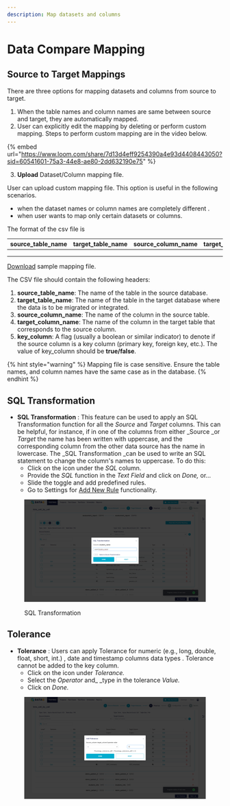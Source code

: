 ```yaml
---
description: Map datasets and columns
---
```


# Data Compare Mapping

## Source to Target Mappings

There are three options for mapping datasets and columns from source to target.

1. When the table names and column names are same between source and target, they are automatically mapped.
2. User can explicitly edit the mapping by deleting or perform custom mapping. Steps to perform custom mapping are in the video below.



{% embed url="https://www.loom.com/share/7d13d4eff9254390a4e93d4408443050?sid=60541601-75a3-44e8-ae80-2dd632190e75" %}



3. **Upload** Dataset/Column mapping file.&#x20;

User can upload custom mapping file. This option is useful in the following scenarios.

* when the dataset names or column names are completely different .
* when user wants to map only certain datasets or columns.

The format of the csv file is&#x20;

| source\_table\_name | target\_table\_name | source\_column\_name | target\_column\_name | key\_column |
| ------------------- | ------------------- | -------------------- | -------------------- | ----------- |
|                     |                     |                      |                      |             |
|                     |                     |                      |                      |             |
|                     |                     |                      |                      |             |



[Download](https://dataops-store.s3.amazonaws.com/sample_mapping.csv) sample mapping file.

The CSV file should contain the following headers:

1. **source\_table\_name**: The name of the table in the source database.
2. **target\_table\_name**: The name of the table in the target database where the data is to be migrated or integrated.
3. **source\_column\_name**: The name of the column in the source table.
4. **target\_column\_name**: The name of the column in the target table that corresponds to the source column.
5. **key\_column**: A flag (usually a boolean or similar indicator) to denote if the source column is a key column (primary key, foreign key, etc.). The value of key\_column should be **true/false**.&#x20;



{% hint style="warning" %}
Mapping file is case sensitive. Ensure the table names, and column names have the same case as in the database.&#x20;
{% endhint %}

## SQL Transformation

* **SQL Transformation** : This feature can be used to apply an SQL Transformation function for all the _Source_ and _Target_ columns. This can be helpful, for instance, if in one of the columns from either \_Source \_or _Target_ the name has been written with uppercase, and the corresponding column from the other data source has the name in lowercase. The \_SQL Transformation \_can be used to write an SQL statement to change the column's names to uppercase. To do this:
  * Click on the icon under the _SQL_ column.
  * Provide the _SQL_ function in the _Text Field_ and click on _Done,_ or...
  * Slide the toggle and add predefined rules.
  * Go to Settings for [Add New Rule](https://app.gitbook.com/@Vexdata/s/docs/~/drafts/-MWOAN922BH54Ft3iFk_/settings) functionality.

<figure><img src="../../../../../.gitbook/assets/Screenshot (424).png" alt=""><figcaption><p>SQL Transformation</p></figcaption></figure>



## Tolerance

* **Tolerance** : Users can apply Tolerance for numeric (e.g., long, double, float, short, int.) , date and timestamp columns data types . Tolerance cannot be added to the key column.
  * Click on the icon under _Tolerance._
  * Select the _Operator_ and\_ \_type in the tolerance _Value._
  * Click on _Done._

<figure><img src="../../../../../.gitbook/assets/Screenshot (425).png" alt=""><figcaption></figcaption></figure>
